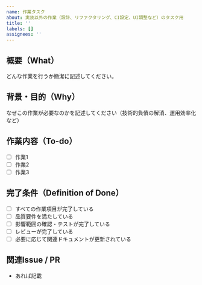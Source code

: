 ```yaml
---
name: 作業タスク
about: 実装以外の作業（設計、リファクタリング、CI設定、UI調整など）のタスク用
title: ''
labels: []
assignees: ''
---
```


## 概要（What）

どんな作業を行うか簡潔に記述してください。

## 背景・目的（Why）

なぜこの作業が必要なのかを記述してください（技術的負債の解消、運用効率化など）

## 作業内容（To-do）

- [ ] 作業1
- [ ] 作業2
- [ ] 作業3

## 完了条件（Definition of Done）

- [ ] すべての作業項目が完了している
- [ ] 品質要件を満たしている
- [ ] 影響範囲の確認・テストが完了している
- [ ] レビューが完了している
- [ ] 必要に応じて関連ドキュメントが更新されている

## 関連Issue / PR

- あれば記載
